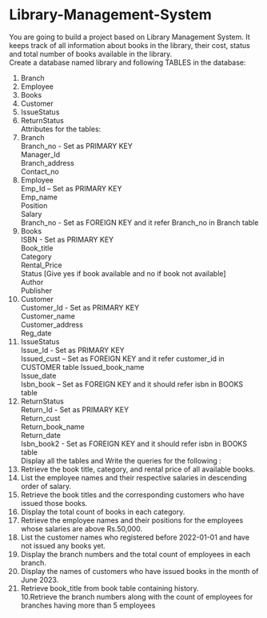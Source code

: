 # Library-Management-System
You are going to build a project based on Library Management System. It keeps track of all information about books in the library, their cost, status and total number of books available in the library.<br />
Create a database named library and following TABLES in the database:<br />
1. Branch<br />
2. Employee<br />
3. Books<br />
4. Customer<br />
5. IssueStatus<br />
5. ReturnStatus<br />
Attributes for the tables:<br />
1. Branch <br />
Branch_no - Set as PRIMARY KEY <br />
Manager_Id <br />
Branch_address <br />
Contact_no<br />
2. Employee <br />
Emp_Id – Set as PRIMARY KEY <br />
Emp_name <br />
Position <br />
Salary<br />
Branch_no - Set as FOREIGN KEY and it refer Branch_no in Branch table <br />
3. Books <br />
ISBN - Set as PRIMARY KEY <br />
Book_title <br />
Category <br />
Rental_Price <br />
Status [Give yes if book available and no if book not available] <br />
Author <br />
Publisher<br />
4. Customer <br />
Customer_Id - Set as PRIMARY KEY <br />
Customer_name <br />
Customer_address <br />
Reg_date<br />
5. IssueStatus<br /> 
Issue_Id - Set as PRIMARY KEY <br />
Issued_cust – Set as FOREIGN KEY and it refer customer_id in CUSTOMER table  Issued_book_name<br />
Issue_date<br />
Isbn_book – Set as FOREIGN KEY and it should refer isbn in BOOKS table<br />
6. ReturnStatus <br />
Return_Id - Set as PRIMARY KEY <br />
Return_cust <br />
Return_book_name <br />
Return_date <br />
Isbn_book2 - Set as FOREIGN KEY and it should refer isbn in BOOKS table<br />
Display all the tables and Write the queries for the following :<br />
1. Retrieve the book title, category, and rental price of all available books.<br />
2. List the employee names and their respective salaries in descending order of salary.<br />
3. Retrieve the book titles and the corresponding customers who have issued those books.<br />
4. Display the total count of books in each category.<br />
5. Retrieve the employee names and their positions for the employees whose salaries are above Rs.50,000.<br />
6. List the customer names who registered before 2022-01-01 and have not issued any books yet.<br />
7. Display the branch numbers and the total count of employees in each branch.<br />
8. Display the names of customers who have issued books in the month of June 2023.<br />
9. Retrieve book_title from book table containing history.<br />
10.Retrieve the branch numbers along with the count of employees for branches having more than 5 employees<br />

